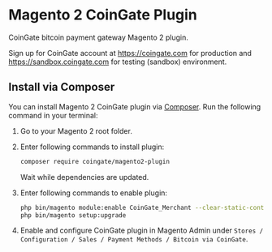 # Magento 2 CoinGate Plugin

CoinGate bitcoin payment gateway Magento 2 plugin.

Sign up for CoinGate account at <https://coingate.com> for production and <https://sandbox.coingate.com> for testing (sandbox) environment.

## Install via Composer

You can install Magento 2 CoinGate plugin via [Composer](http://getcomposer.org/). Run the following command in your terminal:

1. Go to your Magento 2 root folder.

2. Enter following commands to install plugin:

    ```bash
    composer require coingate/magento2-plugin
    ```
   Wait while dependencies are updated.

3. Enter following commands to enable plugin:

    ```bash
    php bin/magento module:enable CoinGate_Merchant --clear-static-content
    php bin/magento setup:upgrade
    ```

4. Enable and configure CoinGate plugin in Magento Admin under `Stores / Configuration / Sales / Payment Methods / Bitcoin via CoinGate`.
